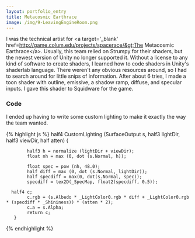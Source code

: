 ```yaml
---
layout: portfolio_entry
title: Metacosmic Earthrace
image: /img/9-LeavingEngineRoom.png
---
```

I was the technical artist for &lt;a target='_blank' href=http://game.colum.edu/projects/spacerace/&gt;The Metacosmic Earthrace&lt;/a&gt;.  Usually, this team relied on Strumpy for their shaders, but the newest version of Unity no longer supported it.  Without a license to any kind of software to create shaders, I learned how to code shaders in Unity's shaderlab language. There weren't any obvious resources around, so I had to search around for little snips of information. After about 6 tries, I made a toon shader with outline, emissive, a shadow ramp, diffuse, and specular inputs.  I gave this shader to Squidware for the game. 
### Code

I ended up having to write some custom lighting to make it exactly the way the team wanted.

{% highlight js %}
    half4 CustomLighting (SurfaceOutput s, half3 lightDir, half3 viewDir, half atten)
        {
          
            half3 h = normalize (lightDir + viewDir);
            float nh = max (0, dot (s.Normal, h));
            
            float spec = pow (nh, 48.0);
            half diff = max (0, dot (s.Normal, lightDir));
            half specdiff = max(0, dot(s.Normal, spec));
            specdiff = tex2D(_SpecMap, float2(specdiff, 0.5));

      half4 c;
            c.rgb = (s.Albedo * _LightColor0.rgb * diff + _LightColor0.rgb * (specdiff * _Shininess)) * (atten * 2);
            c.a = s.Alpha;
            return c;
       }
{% endhighlight %}